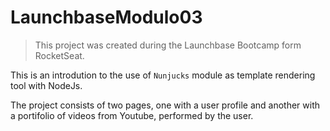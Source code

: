# LaunchbaseModulo03
> This project was created during the Launchbase Bootcamp form RocketSeat.

This is an introdution to the use of `Nunjucks` module as template rendering tool with NodeJs.

The project consists of two pages, one with a user profile and another with a portifolio of videos from Youtube, performed by the user.
